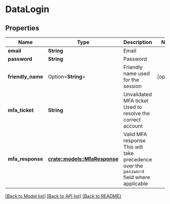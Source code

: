 # DataLogin

## Properties

Name | Type | Description | Notes
------------ | ------------- | ------------- | -------------
**email** | **String** | Email | 
**password** | **String** | Password | 
**friendly_name** | Option<**String**> | Friendly name used for the session | [optional]
**mfa_ticket** | **String** | Unvalidated MFA ticket  Used to resolve the correct account | 
**mfa_response** | [**crate::models::MfaResponse**](MFAResponse.md) | Valid MFA response  This will take precedence over the `password` field where applicable | 

[[Back to Model list]](../README.md#documentation-for-models) [[Back to API list]](../README.md#documentation-for-api-endpoints) [[Back to README]](../README.md)


